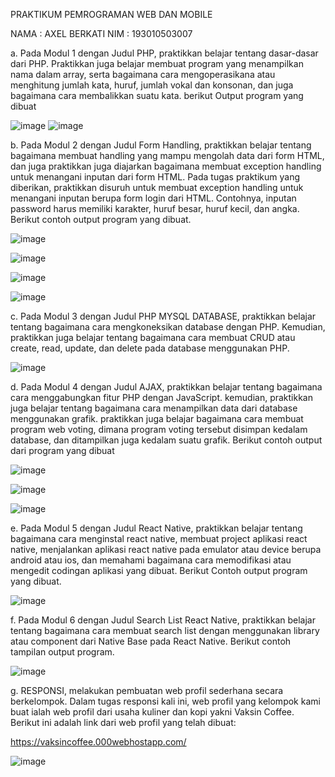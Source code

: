 PRAKTIKUM PEMROGRAMAN WEB DAN MOBILE

NAMA : AXEL BERKATI
NIM  : 193010503007

a. Pada Modul 1 dengan Judul PHP, praktikkan belajar tentang dasar-dasar dari PHP. Praktikkan juga belajar membuat program yang menampilkan nama dalam array, serta bagaimana cara mengoperasikana atau menghitung jumlah kata, huruf, jumlah vokal dan konsonan, dan juga bagaimana cara membalikkan suatu kata. berikut Output program yang dibuat

![image](https://user-images.githubusercontent.com/81006920/119417823-e4ca5300-bd20-11eb-884a-74a8a430f9f2.png)
![image](https://user-images.githubusercontent.com/81006920/119417904-117e6a80-bd21-11eb-86d4-e1af5bf0f2fa.png)



b. Pada Modul 2 dengan Judul Form Handling, praktikkan belajar tentang bagaimana membuat handling yang mampu mengolah data dari form HTML, dan juga praktikkan juga diajarkan bagaimana membuat exception handling untuk menangani inputan dari form HTML. Pada tugas praktikum yang diberikan, praktikkan disuruh untuk membuat exception handling untuk menangani inputan berupa form login dari HTML. Contohnya, inputan password harus memiliki karakter, huruf besar, huruf kecil, dan angka. Berikut contoh output program yang dibuat.

![image](https://user-images.githubusercontent.com/81006920/119418091-6de18a00-bd21-11eb-8d79-777dae4283ab.png)

![image](https://user-images.githubusercontent.com/81006920/119418108-73d76b00-bd21-11eb-97d3-243b67115fc0.png)

![image](https://user-images.githubusercontent.com/81006920/119418117-776af200-bd21-11eb-8121-d01247160a4b.png)

![image](https://user-images.githubusercontent.com/81006920/119418124-7a65e280-bd21-11eb-8e37-eff923a9f310.png)



c. Pada Modul 3 dengan Judul PHP MYSQL DATABASE, praktikkan belajar tentang bagaimana cara mengkoneksikan database dengan PHP. Kemudian, praktikkan juga belajar tentang bagaimana cara membuat CRUD atau create, read, update, dan delete pada database menggunakan PHP.

![image](https://user-images.githubusercontent.com/81006920/119418202-a5e8cd00-bd21-11eb-83a9-38c5c53637b6.png)


d. Pada Modul 4 dengan Judul AJAX, praktikkan belajar tentang bagaimana cara menggabungkan fitur PHP dengan JavaScript. kemudian, praktikkan juga belajar tentang bagaimana cara menampilkan data dari database menggunakan grafik. praktikkan juga belajar bagaimana cara membuat program web voting, dimana program voting tersebut disimpan kedalam database, dan ditampilkan juga kedalam suatu grafik. Berikut contoh output dari program yang dibuat

![image](https://user-images.githubusercontent.com/81006920/119418248-c31d9b80-bd21-11eb-9716-1357881d9481.png)

![image](https://user-images.githubusercontent.com/81006920/119418292-dd577980-bd21-11eb-915e-4b90b19b113c.png)

![image](https://user-images.githubusercontent.com/81006920/119418296-e0526a00-bd21-11eb-8293-44e587d8aa08.png)



e. Pada Modul 5 dengan Judul React Native, praktikkan belajar tentang bagaimana cara menginstal react native, membuat project aplikasi react native, menjalankan aplikasi react native pada emulator atau device berupa android atau ios, dan memahami bagaimana cara memodifikasi atau mengedit codingan aplikasi yang dibuat. Berikut Contoh output program yang dibuat.

![image](https://user-images.githubusercontent.com/81006920/119418351-0841cd80-bd22-11eb-9ece-bce6bfd35c44.png)


f. Pada Modul 6 dengan Judul Search List React Native, praktikkan belajar tentang bagaimana cara membuat search list dengan menggunakan library atau component dari Native Base pada React Native. Berikut contoh tampilan output program.

![image](https://user-images.githubusercontent.com/81006920/119418388-1a237080-bd22-11eb-8ba5-170359a7fb72.png)

g. RESPONSI, melakukan pembuatan web profil sederhana secara berkelompok. Dalam tugas responsi kali ini, web profil yang kelompok kami buat ialah web profil dari usaha kuliner dan kopi yakni Vaksin Coffee. Berikut ini adalah link dari web profil yang telah dibuat: 

https://vaksincoffee.000webhostapp.com/

![image](https://user-images.githubusercontent.com/81006920/119418539-6a9ace00-bd22-11eb-8d01-5be1456ce515.png)


